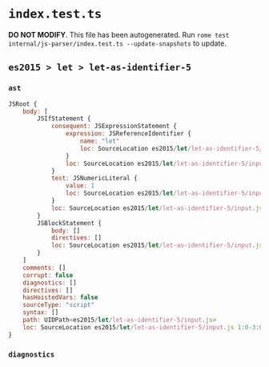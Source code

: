 # `index.test.ts`

**DO NOT MODIFY**. This file has been autogenerated. Run `rome test internal/js-parser/index.test.ts --update-snapshots` to update.

## `es2015 > let > let-as-identifier-5`

### `ast`

```javascript
JSRoot {
	body: [
		JSIfStatement {
			consequent: JSExpressionStatement {
				expression: JSReferenceIdentifier {
					name: "let"
					loc: SourceLocation es2015/let/let-as-identifier-5/input.js 1:7-1:10 (let)
				}
				loc: SourceLocation es2015/let/let-as-identifier-5/input.js 1:7-1:10
			}
			test: JSNumericLiteral {
				value: 1
				loc: SourceLocation es2015/let/let-as-identifier-5/input.js 1:4-1:5
			}
			loc: SourceLocation es2015/let/let-as-identifier-5/input.js 1:0-1:10
		}
		JSBlockStatement {
			body: []
			directives: []
			loc: SourceLocation es2015/let/let-as-identifier-5/input.js 2:0-2:2
		}
	]
	comments: []
	corrupt: false
	diagnostics: []
	directives: []
	hasHoistedVars: false
	sourceType: "script"
	syntax: []
	path: UIDPath<es2015/let/let-as-identifier-5/input.js>
	loc: SourceLocation es2015/let/let-as-identifier-5/input.js 1:0-3:0
}
```

### `diagnostics`

```

```
